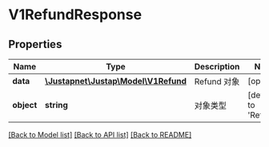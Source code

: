 # V1RefundResponse

## Properties
Name | Type | Description | Notes
------------ | ------------- | ------------- | -------------
**data** | [**\Justapnet\Justap\Model\V1Refund**](V1Refund.md) | Refund 对象 | [optional] 
**object** | **string** | 对象类型 | [default to 'Refund']

[[Back to Model list]](../README.md#documentation-for-models) [[Back to API list]](../README.md#documentation-for-api-endpoints) [[Back to README]](../README.md)


